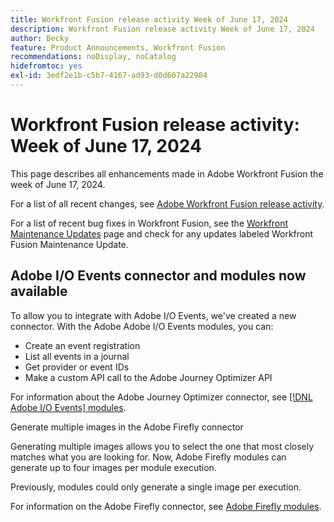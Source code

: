 ```yaml
---
title: Workfront Fusion release activity Week of June 17, 2024
description: Workfront Fusion release activity Week of June 17, 2024
author: Becky
feature: Product Announcements, Workfront Fusion
recommendations: noDisplay, noCatalog
hidefromtoc: yes
exl-id: 3edf2e1b-c5b7-4167-ad93-d0d607a22984
---
```

# Workfront Fusion release activity: Week of June 17, 2024

This page describes all enhancements made in Adobe Workfront Fusion the week of June 17, 2024.

For a list of all recent changes, see [Adobe Workfront Fusion release activity](../../../product-announcements/product-releases/fusion-release-activity/fusion-release-activity.md).

For a list of recent bug fixes in Workfront Fusion, see the [Workfront Maintenance Updates](https://experienceleague.adobe.com/docs/workfront-known-issues/releases/current-updates.html) page and check for any updates labeled Workfront Fusion Maintenance Update.

## Adobe I/O Events connector and modules now available

To allow you to integrate with Adobe I/O Events, we've created a new connector. With the Adobe Adobe I/O Events modules, you can:

* Create an event registration
* List  all events in a journal
* Get provider or event IDs
* Make a custom API call to the Adobe Journey Optimizer API

For information about the Adobe Journey Optimizer connector, see [[!DNL Adobe I/O Events] modules](/help/quicksilver/workfront-fusion/apps-and-their-modules/adobe-io-events-modules.md).

Generate multiple images in the Adobe Firefly connector

Generating multiple images allows you to select the one that most closely matches what you are looking for. Now, Adobe Firefly modules can generate up to four images per module execution.

Previously, modules could only generate a single image per execution.

For information on the Adobe Firefly connector, see [Adobe Firefly modules](/help/quicksilver/workfront-fusion/apps-and-their-modules/adobe-firefly-modules.md).
